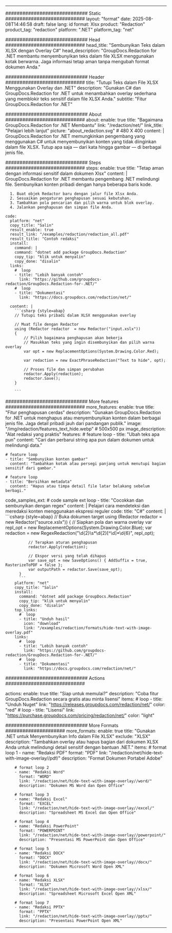 
---
############################# Static ############################
layout: "format"
date:  2025-08-08T14:46:58
draft: false
lang: id
format: Xlsx
product: "Redaction"
product_tag: "redaction"
platform: ".NET"
platform_tag: "net"

############################# Head ############################
head_title: "Sembunyikan Teks dalam XLSX dengan Overlay C#"
head_description: "GroupDocs.Redaction for .NET membantu menyembunyikan teks dalam file XLSX menggunakan kotak berwarna. Jaga informasi tetap aman tanpa mengubah format dokumen Anda."

############################# Header ############################
title: "Tutupi Teks dalam File XLSX Menggunakan Overlay dan .NET" 
description: "Gunakan C# dan GroupDocs.Redaction for .NET untuk menambahkan overlay sederhana yang memblokir teks sensitif dalam file XLSX Anda."
subtitle: "Fitur GroupDocs.Redaction for .NET" 

############################# About ############################
about:
    enable: true
    title: "Bagaimana GroupDocs.Redaction for .NET Membantu"
    link: "/redaction/net/"
    link_title: "Pelajari lebih lanjut"
    picture: "about_redaction.svg" # 480 X 400
    content: |
       GroupDocs.Redaction for .NET memungkinkan pengembang yang menggunakan C# untuk menyembunyikan konten yang tidak diinginkan dalam file XLSX. Tutup apa saja — dari kata hingga gambar — di berbagai jenis file.

############################# Steps ############################
steps:
    enable: true
    title: "Tetap aman dengan informasi sensitif dalam dokumen Xlsx"
    content: |
      GroupDocs.Redaction for .NET membantu pengembang .NET melindungi file. Sembunyikan konten pribadi dengan hanya beberapa baris kode.
      
      1. Buat objek Redactor baru dengan jalur file Xlsx Anda.
      2. Sesuaikan pengaturan penghapusan sesuai kebutuhan.
      3. Tambahkan pola pencarian dan pilih warna untuk blok overlay.
      4. Jalankan penghapusan dan simpan file Anda.
   
    code:
      platform: "net"
      copy_title: "Salin"
      result_enable: true
      result_link: "/examples/redaction/redaction_all.pdf"
      result_title: "Contoh redaksi"
      install:
        command: |
        command: "dotnet add package GroupDocs.Redaction"
        copy_tip: "klik untuk menyalin"
        copy_done: "disalin"
      links:
        #  loop
        - title: "Lebih banyak contoh"
          link: "https://github.com/groupdocs-redaction/GroupDocs.Redaction-for-.NET/"
        #  loop
        - title: "Dokumentasi"
          link: "https://docs.groupdocs.com/redaction/net/"
          
      content: |
        ```csharp {style=abap}
        // Tutupi teks pribadi dalam XLSX menggunakan overlay

        // Muat file dengan Redactor
        using (Redactor redactor  = new Redactor("input.xslx"))
        {
            // Pilih bagaimana penghapusan akan bekerja
            // Masukkan teks yang ingin disembunyikan dan pilih warna overlay
            var opt = new ReplacementOptions(System.Drawing.Color.Red);
            
            var redaction = new ExactPhraseRedaction("Text to hide", opt);

            // Proses file dan simpan perubahan
            redactor.Apply(redaction);
            redactor.Save();
        }
        
        ```            


############################# More features ############################
more_features:
  enable: true
  title: "Fitur penghapusan cerdas"
  description: "Gunakan GroupDocs.Redaction for .NET untuk menghapus atau menyembunyikan konten dalam berbagai jenis file. Jaga detail pribadi jauh dari pandangan publik."
  image: "/img/redaction/features_text_hide.webp" # 500x500 px
  image_description: "Alat redaksi yang praktis"
  features:
    # feature loop
    - title: "Ubah teks apa pun"
      content: "Cari dan perbarui string apa pun dalam dokumen untuk melindungi data."

    # feature loop
    - title: "Sembunyikan konten gambar"
      content: "Tambahkan kotak atau persegi panjang untuk menutupi bagian sensitif dari gambar."

    # feature loop
    - title: "Bersihkan metadata"
      content: "Hapus atau timpa detail file latar belakang sebelum berbagi."
      
  code_samples_ext:
    # code sample ext loop
    - title: "Cocokkan dan sembunyikan dengan regex"
      content: |
        Pelajari cara mendeteksi dan meredaksi konten menggunakan ekspresi reguler
      code:
        title: "C#"
        content: |
          ```csharp {style=abap}
          //  Buka dokumen target
          using (Redactor redactor  = new Redactor("source.xslx"))
          {
              // Siapkan pola dan warna overlay
              var repl_opt = new ReplacementOptions(System.Drawing.Color.Blue);
              var redaction = new RegexRedaction("\\d{2}\\s*\\d{2}[^\\d]*\\d{6}", repl_opt);

              // Terapkan aturan penghapusan
              redactor.Apply(redaction);

              // Ekspor versi yang telah dihapus
              var save_opt = new SaveOptions() { AddSuffix = true, RasterizeToPDF = false };
              var outputPath = redactor.Save(save_opt);
          }
          ```
        platform: "net"
        copy_title: "Salin"
        install:
          command: "dotnet add package GroupDocs.Redaction"
          copy_tip: "klik untuk menyalin"
          copy_done: "disalin"
        top_links:
          #  loop
          - title: "Unduh hasil"
            icon: "download"
            link: "/examples/redaction/formats/hide-text-with-image-overlay.pdf"
        links:
          #  loop
          - title: "Lebih banyak contoh"
            link: "https://github.com/groupdocs-redaction/GroupDocs.Redaction-for-.NET/"
          #  loop
          - title: "Dokumentasi"
            link: "https://docs.groupdocs.com/redaction/net/"


############################# Actions ############################

actions:
  enable: true
  title: "Siap untuk memulai?"
  description: "Coba fitur GroupDocs.Redaction secara gratis atau minta lisensi"
  items:
    #  loop
    - title: "Unduh Nuget"
      link: "https://releases.groupdocs.com/redaction/net/"
      color: "red"
        #  loop
    - title: "Lisensi"
      link: "https://purchase.groupdocs.com/pricing/redaction/net/"
      color: "light"


############################# More Formats #####################
more_formats:
    enable: true
    title: "Gunakan .NET untuk Menyembunyikan Info dalam File XLSX"
    exclude: "XLSX"
    description: "Tambahkan overlay atau hapus bagian dari dokumen XLSX Anda untuk melindungi detail sensitif dengan bantuan .NET."
    items: 
        # format loop 1
        - name: "Redaksi PDF"
          format: "PDF"
          link: "/redaction/net/hide-text-with-image-overlay//pdf/"
          description: "Format Dokumen Portabel Adobe"

        # format loop 2
        - name: "Redaksi Word"
          format: "WORD"
          link: "/redaction/net/hide-text-with-image-overlay//word/"
          description: "Dokumen MS Word dan Open Office"
          
        # format loop 3
        - name: "Redaksi Excel"
          format: "EXCEL"
          link: "/redaction/net/hide-text-with-image-overlay//excel/"
          description: "Spreadsheet MS Excel dan Open Office"

        # format loop 4
        - name: "Redaksi PowerPoint"
          format: "POWERPOINT"
          link: "/redaction/net/hide-text-with-image-overlay//powerpoint/"
          description: "Presentasi MS PowerPoint dan Open Office"

        # format loop 5
        - name: "Redaksi DOCX"
          format: "DOCX"
          link: "/redaction/net/hide-text-with-image-overlay//docx/"
          description: "Dokumen Microsoft Word Open XML"
          
        # format loop 6
        - name: "Redaksi XLSX"
          format: "XLSX"
          link: "/redaction/net/hide-text-with-image-overlay//xlsx/"
          description: "Spreadsheet Microsoft Excel Open XML"
          
        # format loop 7
        - name: "Redaksi PPTX"
          format: "PPTX"
          link: "/redaction/net/hide-text-with-image-overlay//pptx/"
          description: "Presentasi PowerPoint Open XML"


---